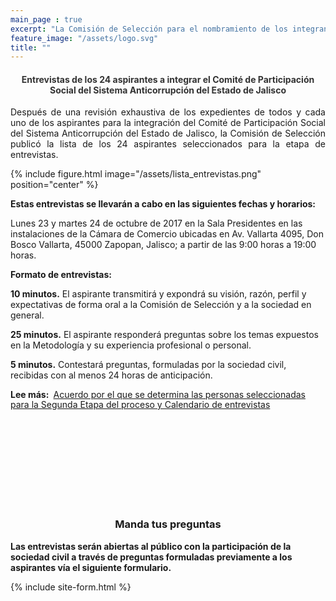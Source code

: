 ```yaml
---
main_page : true
excerpt: "La Comisión de Selección para el nombramiento de los integrantes del Comité de Participación Social del Sistema Anticorrupción del Estado de Jalisco, se constituye por 9 ciudadanas y ciudadanos comprometidos con la vida pública de nuestra Entidad. Esta Comisión fue designada por el Congreso del Estado con fundamento en la Constitución Política de Jalisco y la Ley del Sistema Anticorrupción Local. Su labor fundamental será identificar, seleccionar y nombrar a quienes formarán el primer Comité de Participación Social del Sistema Estatal Anticorrupción, pieza vital para la sinergia entre la sociedad civil y el sector gobierno en las tareas de prevención, investigación y sanción de los actos de corrupción."
feature_image: "/assets/logo.svg"
title: ""
---
```


<p></p>

<h4 style="color: #333333; text-align:center">Entrevistas de los 24 aspirantes a integrar el Comité de Participación Social del Sistema Anticorrupción del Estado de Jalisco</h4>
<p></p>
<p style="text-align:justify">Después de una revisión exhaustiva de los expedientes de todos y cada uno de los aspirantes para la integración del Comité de Participación Social del Sistema Anticorrupción del Estado de Jalisco, la Comisión de Selección publicó la lista de los 24 aspirantes seleccionados para la etapa de entrevistas.</p>

<p></p>
<p></p>

{% include figure.html image="/assets/lista_entrevistas.png" position="center" %}

<p></p>

<b>Estas entrevistas se llevarán a cabo en las siguientes fechas y horarios:</b>

Lunes 23 y martes 24 de octubre de 2017 en la Sala Presidentes en las instalaciones de la Cámara de Comercio ubicadas en Av. Vallarta 4095, Don Bosco Vallarta, 45000 Zapopan, Jalisco; a partir de las 9:00 horas a 19:00 horas.

<p></p>
<p></p>
<p></p>

<b>Formato de entrevistas:</b>


<b>10 minutos.</b>  El aspirante transmitirá y expondrá su visión, razón, perfil y expectativas de forma oral a la Comisión de Selección y a la sociedad en general.

<b>25 minutos.</b> El aspirante responderá preguntas sobre los temas expuestos en la Metodología y su experiencia profesional o personal.

<b>5 minutos.</b> Contestará preguntas, formuladas por la sociedad civil, recibidas con al menos 24 horas de anticipación. 
<p></p>
<p></p>
<p></p> <div class="medium">
<b>Lee más:&nbsp;</b> <a href="/documentos/Acuerdo_Segunda_Etapa.pdf" class="svg_text_link"><span class="specialunderline2" style="line-height: 1rem;"> Acuerdo por el que se determina las personas seleccionadas para la Segunda Etapa del proceso y Calendario de entrevistas</span>   <svg class="icon" role="img">  <use xlink:href="#doc-pdf">  </use>  </svg>  </a></div>
<p></p>
<p></p>
<p></p>
<h3 style="text-align:center">Manda tus preguntas</h3>
<p></p>

<b>Las entrevistas serán abiertas al público con la participación de la sociedad civil a través de preguntas formuladas previamente a los aspirantes vía el siguiente formulario.</b>
<p></p>
<p></p>

{% include site-form.html %}
<p></p>
<p></p>
<p></p>